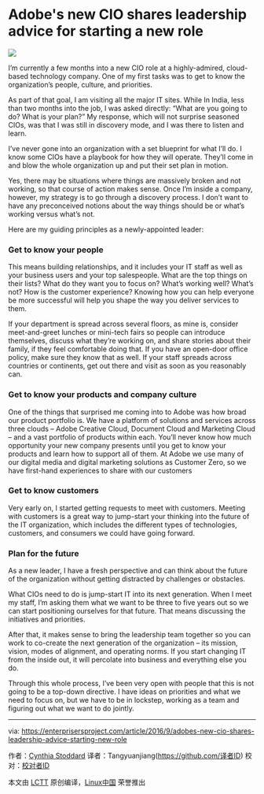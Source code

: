 Adobe's new CIO shares leadership advice for starting a new role
====

![](https://enterprisersproject.com/sites/default/files/styles/620x350/public/images/CIO_Leadership_3.png?itok=QWUGMw-V)

I’m currently a few months into a new CIO role at a highly-admired, cloud-based technology company. One of my first tasks was to get to know the organization’s people, culture, and priorities.

As part of that goal, I am visiting all the major IT sites. While In India, less than two months into the job, I was asked directly: “What are you going to do? What is your plan?” My response, which will not surprise seasoned CIOs, was that I was still in discovery mode, and I was there to listen and learn.

I’ve never gone into an organization with a set blueprint for what I’ll do. I know some CIOs have a playbook for how they will operate. They’ll come in and blow the whole organization up and put their set plan in motion.

Yes, there may be situations where things are massively broken and not working, so that course of action makes sense. Once I’m inside a company, however, my strategy is to go through a discovery process. I don’t want to have any preconceived notions about the way things should be or what’s working versus what’s not.

Here are my guiding principles as a newly-appointed leader:

### Get to know your people

This means building relationships, and it includes your IT staff as well as your business users and your top salespeople. What are the top things on their lists? What do they want you to focus on? What’s working well? What’s not? How is the customer experience? Knowing how you can help everyone be more successful will help you shape the way you deliver services to them.

If your department is spread across several floors, as mine is, consider meet-and-greet lunches or mini-tech fairs so people can introduce themselves, discuss what they’re working on, and share stories about their family, if they feel comfortable doing that. If you have an open-door office policy, make sure they know that as well. If your staff spreads across countries or continents, get out there and visit as soon as you reasonably can.

### Get to know your products and company culture

One of the things that surprised me coming into to Adobe was how broad our product portfolio is. We have a platform of solutions and services across three clouds – Adobe Creative Cloud, Document Cloud and Marketing Cloud – and a vast portfolio of products within each. You’ll never know how much opportunity your new company presents until you get to know your products and learn how to support all of them. At Adobe we use many of our digital media and digital marketing solutions as Customer Zero, so we have first-hand experiences to share with our customers

### Get to know customers

Very early on, I started getting requests to meet with customers. Meeting with customers is a great way to jump-start your thinking into the future of the IT organization, which includes the different types of technologies, customers, and consumers we could have going forward.

### Plan for the future

As a new leader, I have a fresh perspective and can think about the future of the organization without getting distracted by challenges or obstacles.

What CIOs need to do is jump-start IT into its next generation. When I meet my staff, I’m asking them what we want to be three to five years out so we can start positioning ourselves for that future. That means discussing the initiatives and priorities.

After that, it makes sense to bring the leadership team together so you can work to co-create the next generation of the organization – its mission, vision, modes of alignment, and operating norms.  If you start changing IT from the inside out, it will percolate into business and everything else you do.

Through this whole process, I’ve been very open with people that this is not going to be a top-down directive. I have ideas on priorities and what we need to focus on, but we have to be in lockstep, working as a team and figuring out what we want to do jointly.

--------------------------------------------------------------------------------

via: https://enterprisersproject.com/article/2016/9/adobes-new-cio-shares-leadership-advice-starting-new-role   

作者：[Cynthia Stoddard][a]
译者：Tangyuanjiang(https://github.com/译者ID)
校对：[校对者ID](https://github.com/校对者ID)

本文由 [LCTT](https://github.com/LCTT/TranslateProject) 原创编译，[Linux中国](https://linux.cn/) 荣誉推出

[a]: https://enterprisersproject.com/user/cynthia-stoddard
